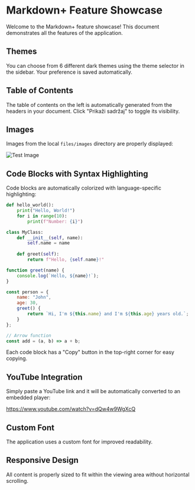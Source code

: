 # Markdown+ Feature Showcase

Welcome to the Markdown+ feature showcase! This document demonstrates all the features of the application.

## Themes

You can choose from 6 different dark themes using the theme selector in the sidebar. Your preference is saved automatically.

## Table of Contents

The table of contents on the left is automatically generated from the headers in your document. Click "Prikaži sadržaj" to toggle its visibility.

## Images

Images from the local `files/images` directory are properly displayed:

![Test Image](/files/images/test.png)

## Code Blocks with Syntax Highlighting

Code blocks are automatically colorized with language-specific highlighting:

```python
def hello_world():
    print("Hello, World!")
    for i in range(10):
        print(f"Number: {i}")

class MyClass:
    def __init__(self, name):
        self.name = name
    
    def greet(self):
        return f"Hello, {self.name}!"
```

```javascript
function greet(name) {
    console.log(`Hello, ${name}!`);
}

const person = {
    name: "John",
    age: 30,
    greet() {
        return `Hi, I'm ${this.name} and I'm ${this.age} years old.`;
    }
};

// Arrow function
const add = (a, b) => a + b;
```

Each code block has a "Copy" button in the top-right corner for easy copying.

## YouTube Integration

Simply paste a YouTube link and it will be automatically converted to an embedded player:

https://www.youtube.com/watch?v=dQw4w9WgXcQ

## Custom Font

The application uses a custom font for improved readability.

## Responsive Design

All content is properly sized to fit within the viewing area without horizontal scrolling.